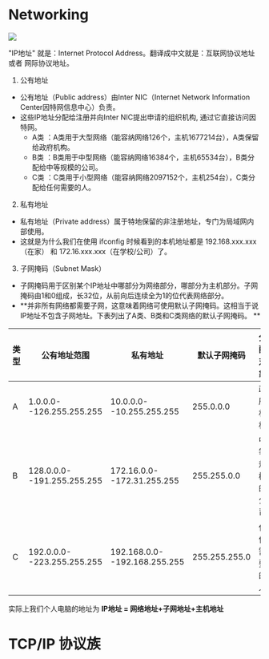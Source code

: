 # Networking

![](https://www.google.com.hk/url?sa=i&url=https%3A%2F%2Fwww.ntchosting.com%2Fencyclopedia%2Fdns%2Fip-address%2F&psig=AOvVaw1JkSkOtJMZkkg1MB0DfM_t&ust=1585046717008000&source=images&cd=vfe&ved=0CAIQjRxqFwoTCKiZ2qe1sOgCFQAAAAAdAAAAABAJ)



"IP地址" 就是：Internet Protocol Address。翻译成中文就是：互联网协议地址 或者 网际协议地址。

1. 公有地址
- 公有地址（Public address）由Inter NIC（Internet Network Information Center因特网信息中心）负责。
- 这些IP地址分配给注册并向Inter NIC提出申请的组织机构, 通过它直接访问因特网。
  - A类 ：A类用于大型网络（能容纳网络126个，主机1677214台），A类保留给政府机构。
  - B类 ：B类用于中型网络（能容纳网络16384个，主机65534台），B类分配给中等规模的公司。
  - C类 ：C类用于小型网络（能容纳网络2097152个，主机254台），C类分配给任何需要的人。

2. 私有地址
- 私有地址（Private address）属于特地保留的非注册地址，专门为局域网内部使用。
- 这就是为什么我们在使用 ifconfig 时候看到的本机地址都是 192.168.xxx.xxx（在家） 和 172.16.xxx.xxx（在学校/公司）了。

3. 子网掩码（Subnet Mask）
- 子网掩码用于区别某个IP地址中哪部分为网络部分，哪部分为主机部分。子网掩码由1和0组成，长32位，从前向后连续全为1的位代表网络部分。
- **并非所有网络都需要子网，这意味着网络可使用默认子网掩码。这相当于说IP地址不包含子网地址。下表列出了A类、B类和C类网络的默认子网掩码。 **

|  类型   | 公有地址范围  | 私有地址 | 默认子网掩码 | 分配对象 |
|  ----  | ----  | ---- | ---- | ---- |
| A  | 1.0.0.0--126.255.255.255 |  10.0.0.0--10.255.255.255    |   255.0.0.0   |政府机构 |
| B  | 128.0.0.0--191.255.255.255 |  172.16.0.0--172.31.255.255    |  255.255.0.0    |中等规模的公司|
| C  | 192.0.0.0--223.255.255.255 |  192.168.0.0--192.168.255.255    |  255.255.255.0    |任何需要的人|

实际上我们个人电脑的地址为 **IP地址 = 网络地址+子网地址+主机地址**

# TCP/IP 协议族


